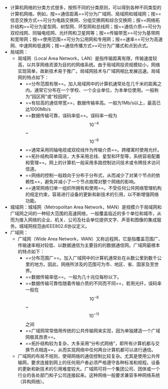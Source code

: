 - 计算机网络的分类方式很多，按照不同的分类原则，可以得到各种不同类型的计算机网络。例如，按==通信距离==可分为广域网、局域网和城域网；按==信息交换方式==可分为电路交换网、分组交换网和综合交换网；按==网络拓扑结构==可分为星型网、树型网、环型网和总线网；按==通信介质==可分为双绞线网、同轴电缆网、光纤网和卫星网等；按==传输带宽==可分为基带网和宽带网；按==使用范围==可分为公用网和专用网；按==速率==可分为高速网、中速网和低速网；按==通信传播方式==可分为广播式和点到点式。
- 局域网：
	- 局域网（Local Area Network，LAN）是指传输距离有限，传输速度较高，以共享网络资源为目的的网络系统。由于局域网投资规模较小，网络实现简单，故新技术易于推广。局域网技术与广域网相比发展迅速。局域网的特点如下：
		- ==分布范围有限==。加入局域网中的计算机通常处在几千米的距离之内。通常它分布在一个学校、一个企业单位，为本单位使用。一般称为“园区网”或“校园网”。
		- ==有较高的通信带宽==，数据传输率高。一般为1Mb/s以上，最高已达1000Mb/s
		- ==数据传输可靠，误码率低==。误码率一般为$$10^{-4}$$ ~ $$10^{-6}$$
		- ==通常采用同轴电缆或双绞线作为传输介质==。跨楼寓时使用光纤。
		- ==拓扑结构简单简洁，大多采用总线、星型和环型等，系统容易配置和管理==。网上的计算机一般采用多路控制访问技术或令牌技术访问信道。
		- ==网络的控制一般趋向于分布于分布式，从而减少了对某个节点的依赖性==，避免并减小了一个节点故障对整个网络的影响。
		- ==通常网络归单一组织所拥有和使用==。不受任何公共网络管理机构的规定约束，容易进行设备的更新和新技术的引用，以不断增强网络功能。
- 城域网：城域网（Metropolitan Area Network，MAN）是规模介于局域网和广域网之间的一种较大范围的高速网络，一般覆盖临近的多个单位和城市，从而为接入网络的企业、机关、公司及社会单位提供文字、声音和图像的集成服务。城域网规范由IEEE802.6协议定义。
- 广域网：
	- 广域网（Wide Area Network，WAN）又称远程网，它是指覆盖范围广、传输速率相对较低、以数据通信为主要目的的数据通信网。广域网最根本的特点如下：
		- ==分布范围广==。加入广域网中的计算机通常处在从数公里到数千公里的地方。因此，网络所涉及的范围可为市、地区、省、国家及至世界。
		- ==数据传输率低==。一般为几十兆位每秒以下。
		- ==数据传输可靠性随着传输介质的不同而不同==，若用光纤，误码率一般在 $$10^{-6}$$ ~ $$10^{-11}$$ 之间
		- ==广域网常常借用传统的公共传输网来实现，因为单独建造一个广域网极其昂贵==。
		- ==拓扑结构较为复杂，大多采用“分布式网络”，即所有计算机都与交换节点相连==，从而实现网络中任何两台计算机都可以进行通信。
	- 广域网的布局不规则，使得网络的通信控制比较复杂。尤其是使用公共传输网，要求连接到网上的任何用户者必须严格遵守各种标准和规程。设备的更新和新技术的引用难度较大。广域网可将一个集团公司、团体或一个行业的各处部门和子公司连接起来。这种网络一般要求兼容多种网络系统（异构网络）。